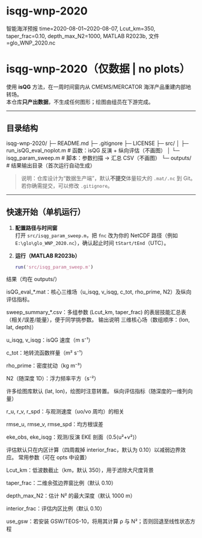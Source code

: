 # isqg-wnp-2020
智能海洋预报
time=2020-08-01~2020-08-07, Lcut_km=350, taper_frac=0.10, depth_max_N2=1000, MATLAB R2023b, 文件=glo_WNP_2020.nc


# isqg-wnp-2020（仅数据 | no plots）

使用 **isQG** 方法，在一周时间窗内从 CMEMS/MERCATOR 海洋产品重建内部地转场。  
本仓库**只产出数据**，不生成任何图形；绘图由组员在下游完成。

---

## 目录结构
isqg-wnp-2020/
├─ README.md
├─ .gitignore
├─ LICENSE
├─ src/
│ ├─ run_isQG_eval_noplot.m # 函数：isQG 反演 + 纵向评估（不画图）
│ └─ isqg_param_sweep.m # 脚本：参数扫描 → 汇总 CSV（不画图）
└─ outputs/ # 结果输出目录（首次运行自动生成）


> 说明：仓库设计为“数据生产端”，默认**不提交**体量较大的 `.mat/.nc` 到 Git。  
> 若你确需提交，可以修改 `.gitignore`。

---

## 快速开始（单机运行）

1. **配置路径与时间窗**  
   打开 `src/isqg_param_sweep.m`，把 `fnc` 改为你的 NetCDF 路径（例如 `E:\glo\glo_WNP_2020.nc`），确认起止时间 `tStart/tEnd`（UTC）。

2. **运行（MATLAB R2023b）**
   ```matlab
   run('src/isqg_param_sweep.m')
结果（均在 outputs/）

isQG_eval_*.mat：核心三维场（u_isqg, v_isqg, c_tot, rho_prime, N2）及纵向评估指标。

sweep_summary_*.csv：多组参数 (Lcut_km, taper_frac) 的表层技能汇总表（相关/误差/能量），便于同学挑参数。
输出说明
三维核心场（数组顺序：(lon, lat, depth)）

u_isqg, v_isqg：isQG 速度（m s⁻¹）

c_tot：地转流函数样量（m² s⁻¹）

rho_prime：密度扰动（kg m⁻³）

N2（随深度 1D）：浮力频率平方（s⁻²）

许多绘图库默认 (lat, lon)，绘图时注意转置。
纵向评估指标（随深度的一维列向量）

r_u, r_v, r_spd：与观测速度（uo/vo 周均）的相关

rmse_u, rmse_v, rmse_spd：均方根误差

eke_obs, eke_isqg：观测/反演 EKE 剖面（0.5⟨u²+v²⟩）

评估默认只在内区计算（四周裁掉 interior_frac，默认为 0.10）以减弱边界效应。
常用参数（可在 opts 中设置）

Lcut_km：低波数截止（km，默认 350），用于滤除大尺度背景

taper_frac：二维余弦边界窗比例（默认 0.10）

depth_max_N2：估计 N² 的最大深度（默认 1000 m）

interior_frac：评估内区比例（默认 0.10）

use_gsw：若安装 GSW/TEOS-10，将用其计算 ρ 与 N²；否则回退至线性状态方程
